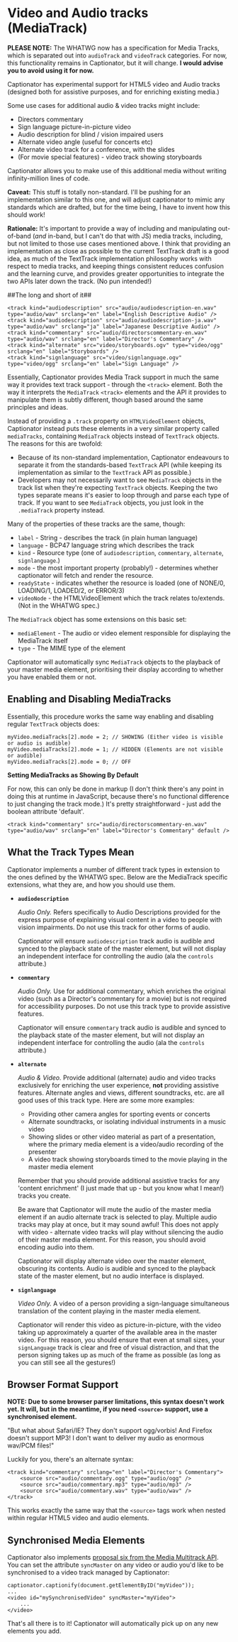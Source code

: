 # Video and Audio tracks (MediaTrack) #

**PLEASE NOTE:** The WHATWG now has a specification for Media Tracks, which is separated out into `audioTrack` and `videoTrack` categories. For now, this functionality remains in Captionator, but it will change. **I would advise you to avoid using it for now.**

Captionator has experimental support for HTML5 video and Audio tracks (designed both for assistive purposes, and for enriching existing media.)

Some use cases for additional audio & video tracks might include:

* Directors commentary
* Sign language picture-in-picture video
* Audio description for blind / vision impaired users
* Alternate video angle (useful for concerts etc)
* Alternate video track for a conference, with the slides
* (For movie special features) - video track showing storyboards

Captionator allows you to make use of this additional media without writing infinity-million lines of code.

**Caveat:**
This stuff is totally non-standard. I'll be pushing for an implementation similar to this one, and will adjust captionator to mimic any standards which are drafted, but for the time being, I have to invent how this should work!

**Rationale:**
It's important to provide a way of including and manipulating out-of-band (_and_ in-band, but I can't do that with JS) media tracks, including, but not limited to those use cases mentioned above. I think that providing an implementation as close as possible to the current TextTrack draft is a good idea, as much of the TextTrack implementation philosophy works with respect to media tracks, and keeping things consistent reduces confusion and the learning curve, and provides greater opportunities to integrate the two APIs later down the track. (No pun intended!)

##The long and short of it##

	<track kind="audiodescription" src="audio/audiodescription-en.wav" type="audio/wav" srclang="en" label="English Descriptive Audio" />
	<track kind="audiodescription" src="audio/audiodescription-ja.wav" type="audio/wav" srclang="ja" label="Japanese Descriptive Audio" />
	<track kind="commentary" src="audio/directorscommentary-en.wav" type="audio/wav" srclang="en" label="Director's Commentary" />
	<track kind="alternate" src="video/storyboards.ogv" type="video/ogg" srclang="en" label="Storyboards" />
	<track kind="signlanguage" src="video/signlanguage.ogv" type="video/ogg" srclang="en" label="Sign Language" />
	
Essentially, Captionator provides Media Track support in much the same way it provides text track support - through the `<track>` element. Both the way it interprets the `MediaTrack` `<track>` elements and the API it provides to manipulate them is subtly different, though based around the same principles and ideas.
	
Instead of providing a `.track` property on `HTMLVideoElement` objects, Captionator instead puts these elements in a very similar property called `mediaTracks`, containing `MediaTrack` objects instead of `TextTrack` objects. The reasons for this are twofold:

* Because of its non-standard implementation, Captionator endeavours to separate it from the standards-based `TextTrack` API (while keeping its implementation as similar to the `TextTrack` API as possible.)
* Developers may not necessarily want to see `MediaTrack` objects in the track list when they're expecting `TextTrack` objects. Keeping the two types separate means it's easier to loop through and parse each type of track. If you want to see `MediaTrack` objects, you just look in the `.mediaTrack` property instead.

Many of the properties of these tracks are the same, though:

* `label` - String - describes the track (in plain human language)
* `language` - BCP47 language string which describes the track
* `kind` - Resource type (one of `audiodescription`, `commentary`, `alternate`, `signlanguage`.)
* `mode` - the most important property (probably!) - determines whether captionator will fetch and render the resource.
* `readyState` - indicates whether the resource is loaded (one of NONE/0, LOADING/1, LOADED/2, or ERROR/3)
* `videoNode` - the HTMLVideoElement which the track relates to/extends. (Not in the WHATWG spec.)

The `MediaTrack` object has some extensions on this basic set:

* `mediaElement` - The audio or video element responsible for displaying the MediaTrack itself
* `type` - The MIME type of the element

Captionator will automatically sync `MediaTrack` objects to the playback of your master media element, prioritising their display according to whether you have enabled them or not.

## Enabling and Disabling MediaTracks ##

Essentially, this procedure works the same way enabling and disabling regular `TextTrack` objects does:

	myVideo.mediaTracks[2].mode = 2; // SHOWING (Either video is visible or audio is audible)
	myVideo.mediaTracks[2].mode = 1; // HIDDEN (Elements are not visible or audible)
	myVideo.mediaTracks[2].mode = 0; // OFF

**Setting MediaTracks as Showing By Default**

For now, this can only be done in markup (I don't think there's any point in doing this at runtime in JavaScript, because there's no functional difference to just changing the track mode.) It's pretty straightforward - just add the boolean attribute 'default'.

	<track kind="commentary" src="audio/directorscommentary-en.wav" type="audio/wav" srclang="en" label="Director's Commentary" default />

## What the Track Types Mean ##

Captionator implements a number of different track types in extension to the ones defined by the WHATWG spec. Below are the MediaTrack specific extensions, what they are, and how you should use them.

* **`audiodescription`**
	
	_Audio Only._ Refers specifically to Audio Descriptions provided for the express purpose of explaining visual content in a video to people with vision impairments. Do not use this track for other forms of audio.
	
	Captionator will ensure `audiodescription` track audio is audible and synced to the playback state of the master element, but will not display an independent interface for controlling the audio (ala the `controls` attribute.)
		
* **`commentary`**
	
	_Audio Only._ Use for additional commentary, which enriches the original video (such as a Director's commentary for a movie) but is not required for accessibility purposes. Do not use this track type to provide assistive features.
	
	Captionator will ensure `commentary` track audio is audible and synced to the playback state of the master element, but will not display an independent interface for controlling the audio (ala the `controls` attribute.)

* **`alternate`**
	
	_Audio & Video._ Provide additional (alternate) audio and video tracks exclusively for enriching the user experience, **not** providing assistive features. Alternate angles and views, different soundtracks, etc. are all good uses of this track type. Here are some more examples:
	* Providing other camera angles for sporting events or concerts
	* Alternate soundtracks, or isolating individual instruments in a music video
	* Showing slides or other video material as part of a presentation, where the primary media element is a video/audio recording of the presenter
	* A video track showing storyboards timed to the movie playing in the master media element
	
	Remember that you should provide additional assistive tracks for any 'content enrichment' (I just made that up - but you know what I mean!) tracks you create.
	
	Be aware that Captionator will mute the audio of the master media element if an audio alternate track is selected to play. Multiple audio tracks may play at once, but it may sound awful! This does not apply with video - alternate video tracks will play without silencing the audio of their master media element. For this reason, you should avoid encoding audio into them.
	
	Captionator will display alternate video over the master element, obscuring its contents. Audio is audible and synced to the playback state of the master element, but no audio interface is displayed.

* **`signlanguage`**
	
	_Video Only._ A video of a person providing a sign-language simultaneous translation of the content playing in the master media element.
	
	Captionator will render this video as picture-in-picture, with the video taking up approximately a quarter of the available area in the master video. For this reason, you should ensure that even at small sizes, your `signLanguage` track is clear and free of visual distraction, and that the person signing takes up as much of the frame as possible (as long as you can still see all the gestures!)

## Browser Format Support ##

**NOTE: Due to some browser parser limitations, this syntax doesn't work yet. It will, but in the meantime, if you need `<source>` support, use a synchronised element.**

"But what about Safari/IE? They don't support ogg/vorbis! And Firefox doesn't support MP3! I don't want to deliver my audio as enormous wav/PCM files!"

Luckily for you, there's an alternate syntax:

	<track kind="commentary" srclang="en" label="Director's Commentary">
		<source src="audio/commentary.ogg" type="audio/ogg" />
		<source src="audio/commentary.mp3" type="audio/mp3" />
		<source src="audio/commentary.wav" type="audio/wav" />
	</track>
	
This works exactly the same way that the `<source>` tags work when nested within regular HTML5 video and audio elements.

## Synchronised Media Elements ##

Captionator also implements [proposal six from the Media Multitrack API](http://www.w3.org/WAI/PF/HTML/wiki/Media_Multitrack_Media_API#.286.29_Synchronize_separate_media_elements_through_attributes). You can set the attribute `syncMaster` on any video or audio you'd like to be synchronised to a video track managed by Captionator:

	captionator.captionify(document.getElementByID("myVideo"));
	...
	<video id="mySynchronisedVideo" syncMaster="myVideo">
		...
	</video>

That's all there is to it! Captionator will automatically pick up on any new elements you add.